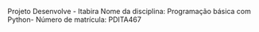 Projeto Desenvolve - Itabira Nome da disciplina: Programação básica com Python- Número de matrícula: PDITA467
